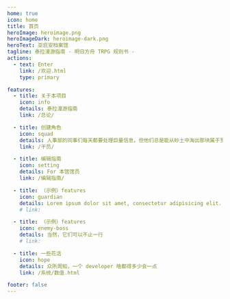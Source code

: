 ```yaml
---
home: true
icon: home
title: 首页
heroImage: heroimage.png
heroImageDark: heroimage-dark.png
heroText: 亚庇安档案馆
tagline: 泰拉漫游指南 - 明日方舟 TRPG 规则书 -
actions:
  - text: Enter
    link: /欢迎.html
    type: primary

features:
  - title: 关于本项目
    icon: info
    details: 泰拉漫游指南
    link: /总论/

  - title: 创建角色
    icon: squad
    details: 人事部的同事们每天都要处理巨量信息，但他们总是能从砂土中淘出那块属于罗德岛的黄金
    link: /干员/

  - title: 编辑指南
    icon: setting
    details: For 本馆馆员
    link: /编辑指南/

  - title: （示例）features
    icon: guardian
    details: Lorem ipsum dolor sit amet, consectetur adipisicing elit.
    # link:

  - title: （示例）features
    icon: enemy-boss
    details: 当然，它们可以不止一行
    # link:

  - title: 一些花活
    icon: hope
    details: 众所周知，一个 developer 啥都得多少会一点
    link: /系统/数值.html

footer: false
---
```


